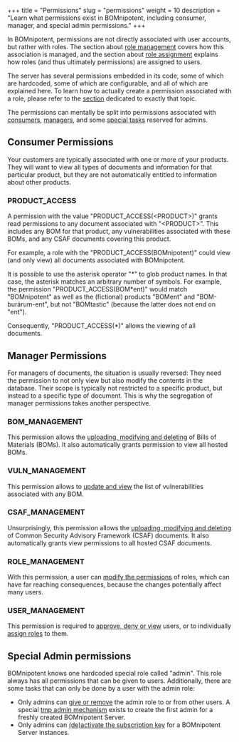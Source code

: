 +++
title = "Permissions"
slug = "permissions"
weight = 10
description = "Learn what permissions exist in BOMnipotent, including consumer, manager, and special admin permissions."
+++

In BOMnipotent, permissions are not directly associated with user accounts, but rather with roles. The section about [role management](/client/manager/access-management/role-management/) covers how this association is managed, and the section about [role assignment](/client/manager/access-management/role-assignment/) explains how roles (and thus ultimately permissions) are assigned to users.

The server has several permissions embedded in its code, some of which are hardcoded, some of which are configurable, and all of which are explained here. To learn how to actually create a permission associated with a role, please refer to the [section](/client/manager/access-management/role-management/) dedicated to exactly that topic.

The permissions can mentally be split into permissions associated with [consumers](#consumer-permissions), [managers](#manager-permissions), and some [special tasks](#special-admin-permissions) reserved for admins.

## Consumer Permissions

Your customers are typically associated with one or more of your products. They will want to view all types of documents and information for that particular product, but they are not automatically entitled to information about other products.

### PRODUCT_ACCESS

A permission with the value "PRODUCT_ACCESS(\<PRODUCT\>)" grants read permissions to any document associated with "\<PRODUCT\>". This includes any BOM for that product, any vulnerabilities associated with these BOMs, and any CSAF documents covering this product.

For example, a role with the "PRODUCT_ACCESS(BOMnipotent)" could view (and only view) all documents associated with BOMnipotent.

It is possible to use the asterisk operator "\*" to glob product names. In that case, the asterisk matches an arbitrary number of symbols. For example, the permission "PRODUCT_ACCESS(BOM\*ent)" would match "BOMnipotent" as well as the (fictional) products "BOMent" and "BOM-burárum-ent", but not "BOMtastic" (because the latter does not end on "ent").

Consequently, "PRODUCT_ACCESS(\*)" allows the viewing of all documents.

## Manager Permissions

For managers of documents, the situation is usually reversed: They need the permission to not only view but also modify the contents in the database. Their scope is typically not restricted to a specific product, but instead to a specific type of document. This is why the segregation of manager permissions takes another perspective.

### BOM_MANAGEMENT

This permission allows the [uploading, modifying and deleting](/client/manager/doc-management/boms/) of Bills of Materials (BOMs). It also automatically grants permission to view all hosted BOMs.

### VULN_MANAGEMENT

This permission allows to [update and view](/client/manager/doc-management/vulnerabilities/) the list of vulnerabilities associated with any BOM.

### CSAF_MANAGEMENT

Unsurprisingly, this permission allows the [uploading, modifying and deleting](/client/manager/doc-management/csaf-docs/) of Common Security Advisory Framework (CSAF) documents. It also automatically grants view permissions to all hosted CSAF documents.

### ROLE_MANAGEMENT

With this permission, a user can [modify the permissions](/client/manager/access-management/role-management/) of roles, which can have far reaching consequences, because the changes potentially affect many users.

### USER_MANAGEMENT

This permission is required to [approve, deny or view](/client/manager/access-management/user-management/) users, or to individually [assign roles](/client/manager/access-management/role-assignment/) to them.

## Special Admin permissions

BOMnipotent knows one hardcoded special role called "admin". This role always has all permissions that can be given to users. Additionally, there are some tasks that can only be done by a user with the admin role:
- Only admins can [give or remove](/client/manager/access-management/role-assignment/) the admin role to or from other users. A special [tmp admin mechanism](/server/setup/admin/) exists to create the first admin for a freshly created BOMnipotent Server.
- Only admins can [(de)activate the subscription key](/client/manager/subscription/) for a BOMnipotent Server instances.
